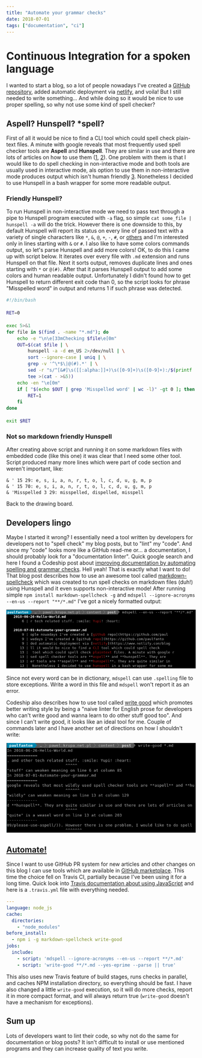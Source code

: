 ```yaml
---
title: "Automate your grammar checks"
date: 2018-07-01
tags: ["documentation", "ci"]
---
```


# Continuous Integration for a spoken language

I wanted to start a blog, so a lot of people nowadays I've created a [GitHub repository](https://github.com/paulfantom/pawel.krupa.net.pl), added automatic deployment via [netlify](https://www.netlify.com/blog/2016/09/29/a-step-by-step-guide-deploying-on-netlify/), and voila! But I still needed to write something... And while doing so it would be nice to use proper spelling, so why not use some kind of spell checker?

## Aspell? Hunspell? *spell?

First of all it would be nice to find a CLI tool which could spell check plain-text files. A minute with google reveals that most frequently used spell checker tools are **Aspell** and **Hunspell**. They are similar in use and there are lots of articles on how to use them ([1](https://opensource.com/article/18/2/how-check-spelling-linux-command-line-aspell), [2](https://alexwlchan.net/2016/09/please-use-aspell/)). One problem with them is that I would like to do spell checking in non-interactive mode and both tools are usually used in interactive mode, als option to use them in non-interactive mode produces output which isn't human friendly [3](https://github.com/hunspell/hunspell/blob/master/docs/hunspell.1.md#pipe-mode). Nonetheless I decided to use Hunspell in a bash wrapper for some more readable output.

### Friendly Hunspell?

To run Hunspell in non-interactive mode we need to pass text through a pipe to Hunspell program executed with `-a` flag, so simple `cat some_file | hunspell -a` will do the trick. However there is one downside to this, by default Hunspell will report its status on every line of passed text with a variety of single characters like `*`, `&`, `@`, `+`, `-`, `#`, or [others](https://github.com/hunspell/hunspell/blob/master/docs/hunspell.1.md#pipe-mode)  and I'm interested only in lines starting with `&` or `#`. I also like to have some colors commands output, so let's parse Hunspell and add more colors!
OK, to do this I came up with script below. It iterates over every file with `.md` extension and runs Hunspell on that file. Next it sorts output, removes duplicate lines and ones starting with `*` or `@(#)`. After that it parses Hunspell output to add some colors and human readable output. Unfortunately I didn't found how to get Hunspell to return different exit code than 0, so the script looks for phrase "Misspelled word" in output and returns 1 if such phrase was detected.

```bash
#!/bin/bash

RET=0

exec 5>&1
for file in $(find . -name "*.md"); do
    echo -e "\n\e[33mChecking $file\e[0m"
    OUT=$(cat $file | \
        hunspell -a -d en_US 2>/dev/null | \
        sort --ignore-case | uniq | \
        grep -v '^\*$\|@(#).*' | \
        sed -r "s/^[&#]\s([[:alpha:]]+)\s([0-9]+)\s([0-9]+):/$(printf '\033[0m')Misspelled word $(printf '\033[31m\033[1m')\1$(printf '\033[0m') in line \2 position \3, possible alternatives:$(printf '\033[36m')/g" | \
        tee >(cat - >&5))
    echo -en "\e[0m"
    if [ "$(echo $OUT | grep 'Misspelled word' | wc -l)" -gt 0 ]; then
        RET=1
    fi
done

exit $RET
```

### Not so markdown friendly Hunspell

After creating above script and running it on some markdown files with embedded code (like this one) it was clear that I need some other tool. Script produced many more lines which were part of code section and weren't important, like:
```
& ' 15 29: e, s, i, a, n, r, t, o, l, c, d, u, g, m, p
& ' 15 70: e, s, i, a, n, r, t, o, l, c, d, u, g, m, p
& 'Misspelled 3 29: misspelled, dispelled, misspell
```
Back to the drawing board.

## Developers lingo

Maybe I started it wrong? I essentially need a tool written by developers for developers not to "spell check" my blog posts, but to "lint" my "code". And since my "code" looks more like a GitHub read-me or... a documentation, I should probably look for a "documentation linter". Quick google search and here I found a Codeship post about [improving documentation by automating spelling and grammar checks](https://blog.codeship.com/improve-documentation-by-automating-spelling-and-grammar-checks/). Hell yeah! That is exactly what I want to do! That blog post describes how to use an awesome tool called [markdown-spellcheck](https://www.npmjs.com/package/markdown-spellcheck) which was created to run spell checks on markdown files (duh!) using Hunspell and it even supports non-interactive mode! After running simple `npm install markdown-spellcheck -g` and `mdspell --ignore-acronyms --en-us --report "**/*.md"` I've got a nicely formatted output:

![mdspell example output](/static/images/20180701-mdspell-example.png)

Since not every word can be in dictionary, `mdspell` can use `.spelling` file to store exceptions. Write a word in this file and `mdspell` won't report it as an error.

Codeship also describes how to use tool called [write good](https://www.npmjs.com/package/write-good) which promotes better writing style by being a "naive linter for English prose for developers who can't write good and wanna learn to do other stuff good too". And since I can't write good, it looks like an ideal tool for me. Couple of commands later and I have another set of directions on how I shouldn't write:

![write good example output](/static/images/20180701-write-good-example.png)

## [Automate!](https://memegenerator.net/img/instances/65228817/automate.jpg)

Since I want to use GitHub PR system for new articles and other changes on this blog I can use tools which are available in [GitHub marketplace](https://github.com/marketplace). This time the choice fell on Travis CI, partially because I've been using it for a long time. Quick look into [Travis documentation about using JavaScript](https://docs.travis-ci.com/user/languages/javascript-with-nodejs/) and here is a `.travis.yml` file with everything needed.

```yaml
---
language: node_js
cache:
  directories:
    - "node_modules"
before_install:
  - npm i -g markdown-spellcheck write-good
jobs:
  include:
    - script: 'mdspell --ignore-acronyms --en-us --report **/*.md'
    - script: 'write-good **/*.md --yes-eprime --parse || true'
```

This also uses new Travis feature of build stages, runs checks in parallel, and caches NPM installation directory, so everything should be fast. I have also changed a little `write-good` execution, so it will do more checks, report it in more compact format, and will always return true (`write-good` doesn't have a mechanism for exceptions).

## Sum up

Lots of developers want to lint their code, so why not do the same for documentation or blog posts? It isn't difficult to install or use mentioned programs and they can increase quality of text you write. 
